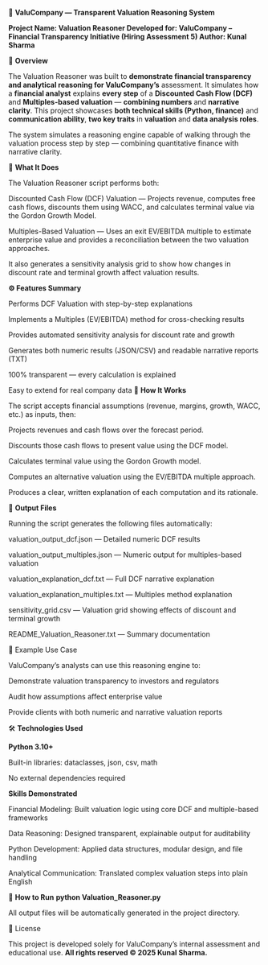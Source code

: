 🏢 **ValuCompany — Transparent Valuation Reasoning System**

**Project Name: Valuation Reasoner
Developed for: ValuCompany – Financial Transparency Initiative (Hiring Assessment 5)
Author: Kunal Sharma**

📘 **Overview**

The Valuation Reasoner was built to **demonstrate financial transparency and analytical reasoning for ValuCompany’s** assessment.
It simulates how a **financial analyst** explains **every step** of a **Discounted Cash Flow (DCF)** and **Multiples-based valuation** — **combining numbers** and **narrative clarity**.
This project showcases **both technical skills (Python, finance)** and **communication ability**, **two key traits** in **valuation** and **data analysis roles**.

The system simulates a reasoning engine capable of walking through the valuation process step by step — combining quantitative finance with narrative clarity.

🧮 **What It Does**

The Valuation Reasoner script performs both:

Discounted Cash Flow (DCF) Valuation — Projects revenue, computes free cash flows, discounts them using WACC, and calculates terminal value via the Gordon Growth Model.

Multiples-Based Valuation — Uses an exit EV/EBITDA multiple to estimate enterprise value and provides a reconciliation between the two valuation approaches.

It also generates a sensitivity analysis grid to show how changes in discount rate and terminal growth affect valuation results.

**⚙️ Features Summary**

Performs DCF Valuation with step-by-step explanations

Implements a Multiples (EV/EBITDA) method for cross-checking results

Provides automated sensitivity analysis for discount rate and growth

Generates both numeric results (JSON/CSV) and readable narrative reports (TXT)

100% transparent — every calculation is explained

Easy to extend for real company data
🧠 **How It Works**

The script accepts financial assumptions (revenue, margins, growth, WACC, etc.) as inputs, then:

Projects revenues and cash flows over the forecast period.

Discounts those cash flows to present value using the DCF model.

Calculates terminal value using the Gordon Growth model.

Computes an alternative valuation using the EV/EBITDA multiple approach.

Produces a clear, written explanation of each computation and its rationale.

📂 **Output Files**

Running the script generates the following files automatically:

valuation_output_dcf.json — Detailed numeric DCF results

valuation_output_multiples.json — Numeric output for multiples-based valuation

valuation_explanation_dcf.txt — Full DCF narrative explanation

valuation_explanation_multiples.txt — Multiples method explanation

sensitivity_grid.csv — Valuation grid showing effects of discount and terminal growth

README_Valuation_Reasoner.txt — Summary documentation

🧾 Example Use Case

ValuCompany’s analysts can use this reasoning engine to:

Demonstrate valuation transparency to investors and regulators

Audit how assumptions affect enterprise value

Provide clients with both numeric and narrative valuation reports

🛠️  **Technologies Used**

**Python 3.10+**

Built-in libraries: dataclasses, json, csv, math

No external dependencies required

**Skills Demonstrated**

Financial Modeling: Built valuation logic using core DCF and multiple-based frameworks

Data Reasoning: Designed transparent, explainable output for auditability

Python Development: Applied data structures, modular design, and file handling

Analytical Communication: Translated complex valuation steps into plain English

🚀 **How to Run**
**python Valuation_Reasoner.py**


All output files will be automatically generated in the project directory.

📄 License

This project is developed solely for ValuCompany’s internal assessment and educational use.
**All rights reserved © 2025 Kunal Sharma.**
